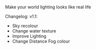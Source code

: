 Make your world lighting looks like real life

Changelog:
v1.1:
- Sky recolour
- Change water texture
- Improve Lighting
- Change Distance Fog colour
